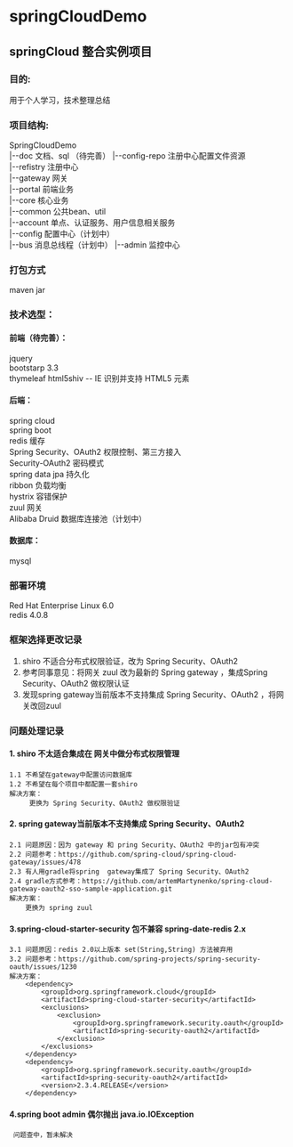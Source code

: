 # springCloudDemo
## springCloud 整合实例项目

### 目的:  
用于个人学习，技术整理总结

### 项目结构:  
SpringCloudDemo  
|--doc 文档、sql  （待完善）
|--config-repo 注册中心配置文件资源  
|--refistry 注册中心  
|--gateway 网关  
|--portal 前端业务  
|--core 核心业务  
|--common 公共bean、util  
|--account 单点、认证服务、用户信息相关服务  
|--config 配置中心（计划中）  
|--bus 消息总线程（计划中）
|--admin 监控中心

### 打包方式
maven
jar

### 技术选型：  
#### 前端（待完善）：  
 jquery  
 bootstarp 3.3  
 thymeleaf
 html5shiv -- IE 识别并支持 HTML5 元素
 
#### 后端：  
spring cloud   
spring boot  
redis  缓存  
Spring Security、OAuth2  权限控制、第三方接入   
Security-OAuth2 密码模式  
spring data jpa 持久化  
ribbon 负载均衡  
hystrix 容错保护  
zuul 网关  
Alibaba Druid 数据库连接池（计划中）

#### 数据库：  
mysql

### 部署环境
Red Hat Enterprise Linux  6.0  
redis 4.0.8

###  框架选择更改记录
 1. shiro 不适合分布式权限验证，改为 Spring Security、OAuth2 
 2. 参考同事意见：将网关 zuul 改为最新的 Spring gateway ，集成Spring Security、OAuth2 做权限认证  
 3. 发现spring gateway当前版本不支持集成 Spring Security、OAuth2 ，将网关改回zuul  

###  问题处理记录
####  1. shiro 不太适合集成在 网关中做分布式权限管理  
    1.1 不希望在gateway中配置访问数据库
    1.2 不希望在每个项目中都配置一套shiro  
    解决方案：
         更换为 Spring Security、OAuth2 做权限验证
####  2. spring  gateway当前版本不支持集成 Spring Security、OAuth2 
    2.1 问题原因：因为 gateway 和 pring Security、OAuth2 中的jar包有冲突
    2.2 问题参考：https://github.com/spring-cloud/spring-cloud-gateway/issues/478
    2.3 有人用gradle将spring  gateway集成了 Spring Security、OAuth2 
    2.4 gradle方式参考：https://github.com/artemMartynenko/spring-cloud-gateway-oauth2-sso-sample-application.git
    解决方案： 
        更换为 spring zuul
####  3.spring-cloud-starter-security 包不兼容 spring-date-redis 2.x
    3.1 问题原因：redis 2.0以上版本 set(String,String) 方法被弃用
    3.2 问题参考：https://github.com/spring-projects/spring-security-oauth/issues/1230
    解决方案：
        <dependency>
            <groupId>org.springframework.cloud</groupId>
            <artifactId>spring-cloud-starter-security</artifactId>
            <exclusions>
                <exclusion>
                    <groupId>org.springframework.security.oauth</groupId>
                    <artifactId>spring-security-oauth2</artifactId>
                </exclusion>
            </exclusions>
        </dependency>
        <dependency>
            <groupId>org.springframework.security.oauth</groupId>
            <artifactId>spring-security-oauth2</artifactId>
            <version>2.3.4.RELEASE</version>
        </dependency>
####  4.spring boot admin 偶尔抛出  java.io.IOException
     问题查中，暂未解决